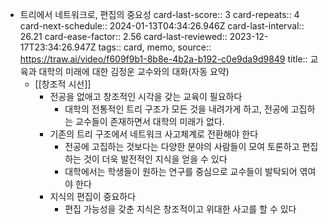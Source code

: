 - 트리에서 네트워크로, 편집의 중요성
  card-last-score:: 3
  card-repeats:: 4
  card-next-schedule:: 2024-01-13T04:34:26.946Z
  card-last-interval:: 26.21
  card-ease-factor:: 2.56
  card-last-reviewed:: 2023-12-17T23:34:26.947Z
  tags:: card, memo,
  source:: https://traw.ai/video/f609f9b1-8b8e-4b2a-b192-c0e9da9d9849
  title:: 교육과 대학의 미래에 대한 김정운 교수와의 대화(자동 요약)
  * [[창조적 시선]]
	- 전공을 없애고 창조적인 시각을 갖는 교육이 필요하다
		- 대학의 전통적인 트리 구조가 모든 것을 내려가게 하고, 전공에 고집하는 교수들이 존재하면서 대학의 미래가 없다.
	- 기존의 트리 구조에서 네트워크 사고체계로 전환해야 한다
		- 전공에 고집하는 것보다는 다양한 분야의 사람들이 모여 토론하고 편집하는 것이 더욱 발전적인 지식을 얻을 수 있다
		- 대학에서는 학생들이 원하는 연구를 중심으로 교수들이 발탁되어 엮여야 한다
	- 지식의 편집이 중요하다
		- 편집 가능성을 갖춘 지식은 창조적이고 위대한 사고를 할 수 있다